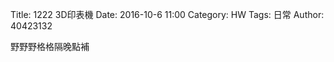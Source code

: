 Title: 1222 3D印表機
Date: 2016-10-6 11:00
Category: HW
Tags: 日常
Author: 40423132



<!-- PELICAN_END_SUMMARY -->


野野野格格隔晚點補
